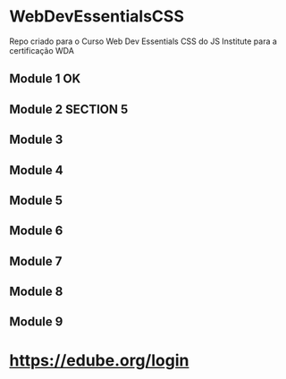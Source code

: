 # WebDevEssentialsCSS
Repo criado para o Curso Web Dev Essentials CSS do JS Institute para a certificação WDA

## Module 1 OK
## Module 2 SECTION 5
## Module 3
## Module 4
## Module 5
## Module 6
## Module 7
## Module 8
## Module 9

# https://edube.org/login